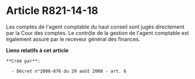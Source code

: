 # Article R821-14-18

Les comptes de l'agent comptable du haut conseil sont jugés directement par la Cour des comptes. Le contrôle de la gestion de
l'agent comptable est également assuré par le receveur général des finances.

**Liens relatifs à cet article**

	**Créé par**:

	  - Décret n°2008-876 du 29 août 2008 - art. 6
